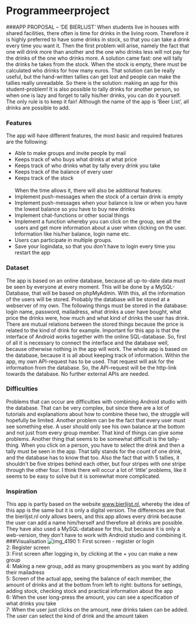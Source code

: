 # Programmeerproject

###APP PROPOSAL – ‘DE BIERLIJST’
When students live in houses with shared facilities, there often is time for drinks in the living room. Therefore it is highly preferred to have some drinks in stock, so that you can take a drink every time you want it. Then the first problem will arise, namely the fact that one will drink more than another and the one who drinks less will not pay for the drinks of the one who drinks more. A solution came fast: one will tally the drinks he takes from the stock. When the stock is empty, there must be calculated who drinks for how many euros. That solution can be really useful, but the hand-written tallies can get lost and people can make the tallies really unreadable. So there is the solution: making an app for this student-problem! It is also possible to tally drinks for another person, so when one is lazy and forget to tally his/her drinks, you can do it yourself. The only rule is to keep it fair! Although the name of the app is ‘Beer List’, all drinks are possible to add.
### Features
The app will have different features, the most basic  and required features are the following:
-	Able to make groups and invite people by mail
-	Keeps track of who buys what drinks at what price
-	Keeps track of who drinks what by tally every drink you take
-	Keeps track of the balance of every user 
-	Keeps track of the stock<br><br>
When the time allows it, there will also be additional features:
-	Implement push-messages when the stock of a certain drink is empty
-	Implement push-messages when your balance is low or when you have the lowest balance so you have to buy new drinks
-	Implement chat-functions or other social things 
-	Implement a function whereby you can click on the group, see all the users and get more information about a user when clicking on the user. Information like his/her balance, login name etc.
-	Users can participate in multiple groups.
-	Save your logindata, so that you don't have to login every time you restart the app<br>

### Dataset
The app is based on an online database, because all up-to-date data must be seen by everyone at every moment. This will be done by a MySQL-Database, that will be based on phpMyAdmin. With this, all the information of the users will be stored. Probably the database will be stored at a webserver of my own. The following things must be stored in the database: login name, password, mailadress, what drinks a user have bought, what price the drinks were, how much and what kind of drinks the user has drink. There are mutual relations between the stored things because the price is related to the kind of drink for example. 
Important for this app is that the interface of Android works together with the online SQL-database. So, first of all it is necessary to connect the interface and the database well, because otherwise nothing in the app will work. The whole app is based on the database, because it is all about keeping track of information. 
Within the app, my own API-request has to be used. That request will ask for the information from the database. So, the API-request will be the http-link towards the database. No further external APIs are needed.

### Difficulties
Problems that can occur are difficulties with combining Android studio with the database. That can be very complex, but since there are a lot of tutorials and explanations about how to combine these two, the struggle will hopefully be limited. Another problem can be the fact that every user must see something else. A user should only see his own balance at the bottom and not just from every group member. That kind of things can give some problems. Another thing that seems to be somewhat difficult is the tally-thing. When you click on a person, you have to select the drink and then a tally must be seen in the app. That tally stands for the count of one drink, and the database has to know that too. Also the fact that with 5 tallies, it shouldn’t be five stripes behind each other, but four stripes with one stripe through the other four. I think there will occur a lot of ‘little’ problems, like it seems to be easy to solve but it is somewhat more complicated.
### Inspiration 
This app is partly based on the website www.bierlijst.nl, whereby the idea of this app is the same but it is only a digital version. The differences are that the bierlijst.nl only allows beers, and this app allows every drink because the user can add a name him/herself and therefore all drinks are possible. They have also used a MySQL-database for this, but because it is only a web-version, they don’t have to work with Android studio and combining it.
###Visualisation
![img_4190](https://cloud.githubusercontent.com/assets/18394953/15651865/7c442246-2682-11e6-8664-37641bc7aa86.JPG)
1: First screen - register or login <br>
2: Register screen <br>
3: First screen after logging in, by clicking at the + you can make a new group <br>
4: Making a new group, add as many groupmembers as you want by adding their mailadress <br>
5: Screen of the actual app, seeing the balance of each member, the amount of drinks and at the bottom from left to right: buttons for settings, adding stock, checking stock and practical information about the app <br>
6: When the user long-press the amount, you can see a specification of what drinks you take <br>
7: When the user just clicks on the amount, new drinks taken can be added. The user can select the kind of drink and the amount taken


